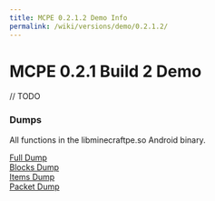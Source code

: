 ```yaml
---
title: MCPE 0.2.1.2 Demo Info
permalink: /wiki/versions/demo/0.2.1.2/
---
```

# MCPE 0.2.1 Build 2 Demo
// TODO

### Dumps
All functions in the libminecraftpe.so Android binary.

[Full Dump](dumps/fulldump.txt)  
[Blocks Dump](dumps/blockdump.txt)  
[Items Dump](dumps/itemdump.txt)  
[Packet Dump](dumps/packetdump.txt)  
